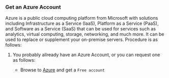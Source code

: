 ### Get an Azure Account

Azure is a public cloud computing platform from Microsoft with solutions including Infrastructure as a Service (IaaS), Platform as a Service (PaaS), and Software as a Service (SaaS) that can be used for services such as analytics, virtual computing, storage, networking, and much more. It can be used to replace or supplement your on-premise servers. Procedure is as follows:

1. You probably allready have an Azure Account, or you can request one as follows:

    * Browse to [Azure]({{site.data.urls.azure_com}}) and get a `Free account`